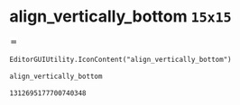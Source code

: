 # align_vertically_bottom `15x15`
<img src="/img/align_vertically_bottom.png" width=15 height=15>

``` CSharp
EditorGUIUtility.IconContent("align_vertically_bottom")
```
```
align_vertically_bottom
```
```
1312695177700740348
```
